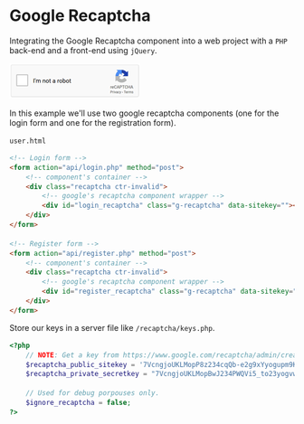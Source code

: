 # Google Recaptcha

Integrating the Google Recaptcha component into a web project with a `PHP` back-end and a front-end using `jQuery`.

![component](/grecaptcha-light.png "Google recaptcha component")

In this example we'll use two google recaptcha components (one for the login form and one for the registration form).

`user.html`
```html
<!-- Login form -->
<form action="api/login.php" method="post">
    <!-- component's container -->
    <div class="recaptcha ctr-invalid">
        <!-- google's recaptcha component wrapper --> 
        <div id="login_recaptcha" class="g-recaptcha" data-sitekey=""></div>
    </div>
</form>

<!-- Register form -->
<form action="api/register.php" method="post">
    <!-- component's container -->
    <div class="recaptcha ctr-invalid">
        <!-- google's recaptcha component wrapper --> 
        <div id="register_recaptcha" class="g-recaptcha" data-sitekey=""></div>
    </div>
</form>
```

Store our keys in a server file like `/recaptcha/keys.php`.
```php
<?php
    // NOTE: Get a key from https://www.google.com/recaptcha/admin/create
    $recaptcha_public_sitekey = '7VcngjoUKLMopP8z234cqQb-e2g9xYyogupm9KB2';
    $recaptcha_private_secretkey = "7VcngjoUKLMopBwJ234PWQVi5_to23yogvw9bYcJ";

    // Used for debug porpouses only.
    $ignore_recaptcha = false;
?>
```

